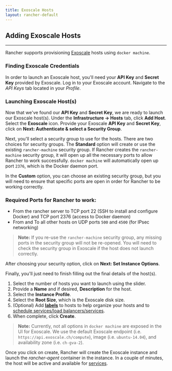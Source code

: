 ```yaml
---
title: Exoscale Hosts 
layout: rancher-default
---
```


## Adding Exoscale Hosts
---

Rancher supports provisioning [Exoscale](https://www.exoscale.ch/) hosts using `docker machine`. 

### Finding Exoscale Credentials

In order to launch an Exoscale host, you'll need your **API Key** and **Secret Key** provided by Exoscale. Log in to your Exoscale account. Navigate to the _API Keys_ tab located in your _Profile_.  

### Launching Exoscale Host(s)

Now that we've found our **API Key** and **Secret Key**, we are ready to launch our Exoscale host(s). Under the **Infrastructure -> Hosts** tab, click **Add Host**. Select the **Exoscale** icon. Provide your Exoscale **API Key** and **Secret Key**, click on **Next: Authenticate & select a Security Group**. 

Next, you'll select a security group to use for the hosts. There are two choices for security groups. The **Standard** option will create or use the existing `rancher-machine` security group. If Rancher creates the `rancher-machine` security group, it will open up all the necessary ports to allow Rancher to work successfully. `docker machine` will automatically open up port `2376`, which is the Docker daemon port. 

In the **Custom** option, you can choose an existing security group, but you will need to ensure that specific ports are open in order for Rancher to be working correctly. 

<a id="Ports"></a>
### Required Ports for Rancher to work:

* From the rancher server to TCP port 22 (SSH to install and configure Docker) and TCP port 2376 (access to Docker daemon)
* From and To all other hosts on UDP ports `500` and `4500` (for IPsec networking)

> **Note:** If you re-use the `rancher-machine` security group, any missing ports in the security group will not be re-opened. You will need to check the security group in Exoscale if the host does not launch correctly. 

After choosing your security option, click on **Next: Set Instance Options**. 

Finally, you'll just need to finish filling out the final details of the host(s).

1. Select the number of hosts you want to launch using the slider.
2. Provide a **Name** and if desired, **Description** for the host.
3. Select the **Instance Profile**.
4. Select the **Root Size**, which is the Exoscale disk size.
5. (Optional) Add **[labels]({{site.baseurl}}/rancher/rancher-ui/infrastructure/hosts/#labels)** to hosts to help organize your hosts and to [schedule services/load balancers/services]({{site.baseurl}}/rancher/rancher-ui/scheduling/).
6. When complete, click **Create**. 

> **Note:** Currently, not all options in `docker machine` are exposed in the UI for Exoscale. We use the default Exoscale endpoint (i.e. `https://api.exoscale.ch/compute`), image (i.e. `ubuntu-14.04`), and availability zone (i.e. `ch-gva-2`). 

Once you click on create, Rancher will create the Exoscale instance and launch the _rancher-agent_ container in the instance. In a couple of minutes, the host will be active and available for [services]({{site.baseurl}}/rancher/rancher-ui/applications/stacks/adding-services/).
